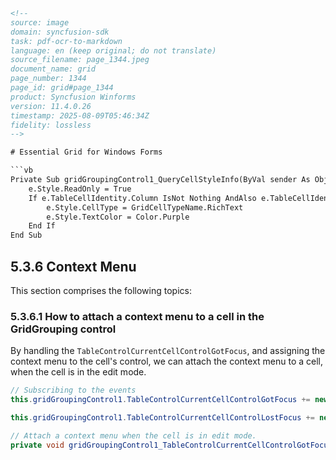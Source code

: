 ```html
<!-- 
source: image
domain: syncfusion-sdk
task: pdf-ocr-to-markdown
language: en (keep original; do not translate)
source_filename: page_1344.jpeg
document_name: grid
page_number: 1344
page_id: grid#page_1344
product: Syncfusion Winforms
version: 11.4.0.26
timestamp: 2025-08-09T05:46:34Z
fidelity: lossless
-->

# Essential Grid for Windows Forms

```vb
Private Sub gridGroupingControl1_QueryCellStyleInfo(ByVal sender As Object, ByVal e As Syncfusion.Windows.Forms.Grid.Grouping.GridTableCellStyleInfoEventArgs)
    e.Style.ReadOnly = True
    If e.TableCellIdentity.Column IsNot Nothing AndAlso e.TableCellIdentity.Column.Name = "Values" AndAlso e.TableCellIdentity.DisplayElement.Kind = Syncfusion.Grouping.DisplayElementKind.Record Then
        e.Style.CellType = GridCellTypeName.RichText
        e.Style.TextColor = Color.Purple
    End If
End Sub
```

## 5.3.6 Context Menu

This section comprises the following topics:

### 5.3.6.1 How to attach a context menu to a cell in the GridGrouping control

By handling the `TableControlCurrentCellControlGotFocus`, and assigning the context menu to the cell's control, we can attach the context menu to a cell, when the cell is in the edit mode.

```csharp
// Subscribing to the events
this.gridGroupingControl1.TableControlCurrentCellControlGotFocus += new Syncfusion.Windows.Forms.Grid.Grouping.GridTableControlControlEventHandler(gridGroupingControl1_TableControlCurrentCellControlGotFocus);

this.gridGroupingControl1.TableControlCurrentCellControlLostFocus += new Syncfusion.Windows.Forms.Grid.Grouping.GridTableControlControlEventHandler(gridGroupingControl1_TableControlCurrentCellControlLostFocus);

// Attach a context menu when the cell is in edit mode.
private void gridGroupingControl1_TableControlCurrentCellControlGotFocus(object sender,
```
